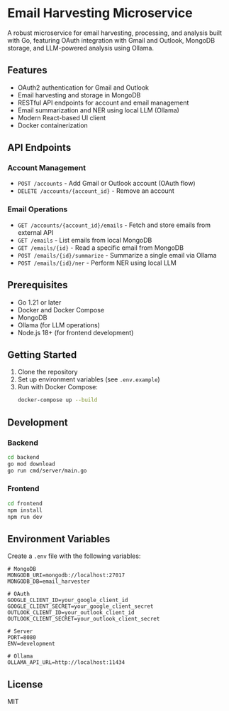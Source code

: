 # Email Harvesting Microservice

A robust microservice for email harvesting, processing, and analysis built with Go, featuring OAuth integration with Gmail and Outlook, MongoDB storage, and LLM-powered analysis using Ollama.

## Features

- OAuth2 authentication for Gmail and Outlook
- Email harvesting and storage in MongoDB
- RESTful API endpoints for account and email management
- Email summarization and NER using local LLM (Ollama)
- Modern React-based UI client
- Docker containerization

## API Endpoints

### Account Management
- `POST /accounts` - Add Gmail or Outlook account (OAuth flow)
- `DELETE /accounts/{account_id}` - Remove an account

### Email Operations
- `GET /accounts/{account_id}/emails` - Fetch and store emails from external API
- `GET /emails` - List emails from local MongoDB
- `GET /emails/{id}` - Read a specific email from MongoDB
- `POST /emails/{id}/summarize` - Summarize a single email via Ollama
- `POST /emails/{id}/ner` - Perform NER using local LLM

## Prerequisites

- Go 1.21 or later
- Docker and Docker Compose
- MongoDB
- Ollama (for LLM operations)
- Node.js 18+ (for frontend development)

## Getting Started

1. Clone the repository
2. Set up environment variables (see `.env.example`)
3. Run with Docker Compose:
   ```bash
   docker-compose up --build
   ```

## Development

### Backend
```bash
cd backend
go mod download
go run cmd/server/main.go
```

### Frontend
```bash
cd frontend
npm install
npm run dev
```

## Environment Variables

Create a `.env` file with the following variables:

```env
# MongoDB
MONGODB_URI=mongodb://localhost:27017
MONGODB_DB=email_harvester

# OAuth
GOOGLE_CLIENT_ID=your_google_client_id
GOOGLE_CLIENT_SECRET=your_google_client_secret
OUTLOOK_CLIENT_ID=your_outlook_client_id
OUTLOOK_CLIENT_SECRET=your_outlook_client_secret

# Server
PORT=8080
ENV=development

# Ollama
OLLAMA_API_URL=http://localhost:11434
```

## License

MIT 